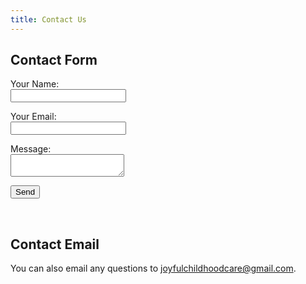 ```yaml
---
title: Contact Us
---
```


## Contact Form

<form name="contact" method="POST" data-netlify="true">
  <input type="hidden" name="subject" value="[Contact] Website Contact Form Submission" />
  <p>
    <label>Your Name:</label><br />
    <input type="text" name="name" />
  </p>
  <p>
    <label>Your Email:</label><br />
    <input type="email" name="email" />
  </p>
  <p>
    <label>Message:</label><br />
    <textarea name="message"></textarea>
  </p>
  <button class="btn btn-amber" type="submit">Send</button>
</form>

<br />

## Contact Email

<p>
  You can also email any questions to <a href='mailto:joyfulchildhoodcare@gmail.com'>joyfulchildhoodcare@gmail.com</a>.
</p>